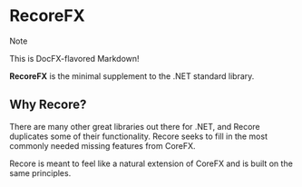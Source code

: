# RecoreFX

> [!NOTE]
> This is DocFX-flavored Markdown!

**RecoreFX** is the minimal supplement to the .NET standard library.

## Why Recore?
There are many other great libraries out there for .NET, and Recore duplicates some of their functionality.
Recore seeks to fill in the most commonly needed missing features from CoreFX.

Recore is meant to feel like a natural extension of CoreFX and is built on the same principles.